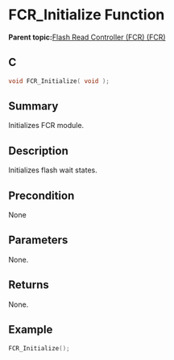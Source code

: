 # FCR\_Initialize Function

**Parent topic:**[Flash Read Controller \(FCR\) \(FCR\)](GUID-C0F77FDA-3274-4101-ADED-D360A6673EF2.md)

## C

```c
void FCR_Initialize( void );
```

## Summary

Initializes FCR module.

## Description

Initializes flash wait states.

## Precondition

None

## Parameters

None.

## Returns

None.

## Example

```c
FCR_Initialize();
```

